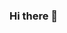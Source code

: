 ### Hi there 👋

<!--
**mercethem/mercethem** is a ✨ _special_ ✨ repository because its `README.md` (this file) appears on your GitHub profile.

[<img align="left" alt="linkedin | LinkedIn" width="24px" src="[linkedin]: https://www.linkedin.com/in/ibrahim-talha-demir-4b513a1a9/" />][linkedin]
[<img align="left" height="24" width="24" src="https://cdn.jsdelivr.net/npm/simple-icons@v4/icons/gmail.svg" />][gmail]

